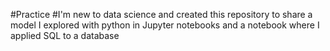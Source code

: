 #Practice
#I'm new to data science and created this repository to share a model I explored with python in Jupyter notebooks and a notebook where I applied SQL to a database
